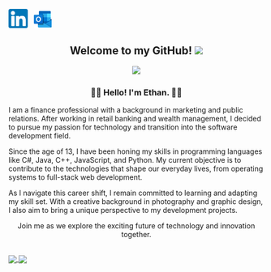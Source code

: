 <p align="center">

<a align="center" href="https://www.linkedin.com/in/ethan-luxton/" target="_blank" rel="noopener noreferrer"><img height="38" src="./images/linkedin.png"></a>&nbsp;&nbsp;
<a align="center" href="mailto:luxtonethan@hotmail.com" target="_blank" rel="noopener noreferrer"><img height="35" src="./images/hotmail.png"></a>&nbsp;&nbsp;
</p>

<h2 align="center">Welcome to my GitHub! <img src="https://raw.githubusercontent.com/MartinHeinz/MartinHeinz/master/wave.gif" width="30px"></h2>

<p align="center">
<img src="https://visitor-badge.glitch.me/badge?page_id=ethan-luxton.ethan-luxton" width="110px">
</p>

<h3 align="center">👨‍💻 Hello! I'm Ethan. 👨‍💻</h3>

I am a finance professional with a background in marketing and public relations. After working in retail banking and wealth management, I decided to pursue my passion for technology and transition into the software development field.

Since the age of 13, I have been honing my skills in programming languages like C#, Java, C++, JavaScript, and Python. My current objective is to contribute to the technologies that shape our everyday lives, from operating systems to full-stack web development.

As I navigate this career shift, I remain committed to learning and adapting my skill set. With a creative background in photography and graphic design, I also aim to bring a unique perspective to my development projects.

<p align="center">Join me as we explore the exciting future of technology and innovation together.</p>
</br>

<a href="https://github.com/ethan-luxton/github-readme-stats">
<img align="center" src="https://github-readme-stats.vercel.app/api?username=ethan-luxton&show_icons=true&theme=midnight-purple&card_width=800" />
</a>
<a href="https://github.com/ethan-luxton/github-readme-stats">
<img align="center" src="https://github-readme-stats.vercel.app/api/top-langs/?username=ethan-luxton&theme=midnight-purple&card_width=800&langs_count=10">

</a>


